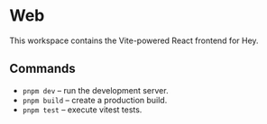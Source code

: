 # Web

This workspace contains the Vite-powered React frontend for Hey.

## Commands

- `pnpm dev` – run the development server.
- `pnpm build` – create a production build.
- `pnpm test` – execute vitest tests.
